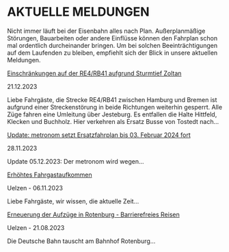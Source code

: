 AKTUELLE MELDUNGEN
==========

Nicht immer läuft bei der Eisenbahn alles nach Plan. Außerplanmäßige Störungen, Bauarbeiten oder andere Einflüsse können den Fahrplan schon mal ordentlich durcheinander bringen. Um bei solchen Beeinträchtigungen auf dem Laufenden zu bleiben, empfiehlt sich der Blick in unsere aktuellen Meldungen.

[Einschränkungen auf der RE4/RB41 aufgrund Sturmtief Zoltan](https://www.der-metronom.de/aktuell/re4-rb41-streckenabschnitt-zwischen-hamburg-hauptbahnhof-und-tostedt-aufgrund-von-baum-im-gleis-in-beiden-richtungen-gesperrt/)

 21.12.2023

Liebe Fahrgäste,
die Strecke RE4/RB41 zwischen Hamburg und Bremen ist aufgrund einer Streckenstörung in beide Richtungen weiterhin gesperrt. Alle Züge fahren eine Umleitung über Jesteburg. Es entfallen die Halte Hittfeld, Klecken und Buchholz. Hier verkehren als Ersatz Busse von Tostedt nach...

[](https://www.der-metronom.de/aktuell/ersatzfahrplan/)

[Update: metronom setzt Ersatzfahrplan bis 03. Februar 2024 fort](https://www.der-metronom.de/aktuell/ersatzfahrplan/)

 28.11.2023

Update 05.12.2023:
Der metronom wird wegen...

[](https://www.der-metronom.de/aktuell/hohes-fahrgastaufkommen/)

[Erhöhtes Fahrgastaufkommen](https://www.der-metronom.de/aktuell/hohes-fahrgastaufkommen/)

 Uelzen - 06.11.2023

Liebe Fahrgäste,
wir wissen, die aktuelle Zeit...

[](https://www.der-metronom.de/aktuell/erneuerung-der-aufzuege-in-rotenburg-barrierefreies-reisen/)

[Erneuerung der Aufzüge in Rotenburg - Barrierefreies Reisen](https://www.der-metronom.de/aktuell/erneuerung-der-aufzuege-in-rotenburg-barrierefreies-reisen/)

 Uelzen - 21.08.2023

Die Deutsche Bahn tauscht am Bahnhof Rotenburg...
